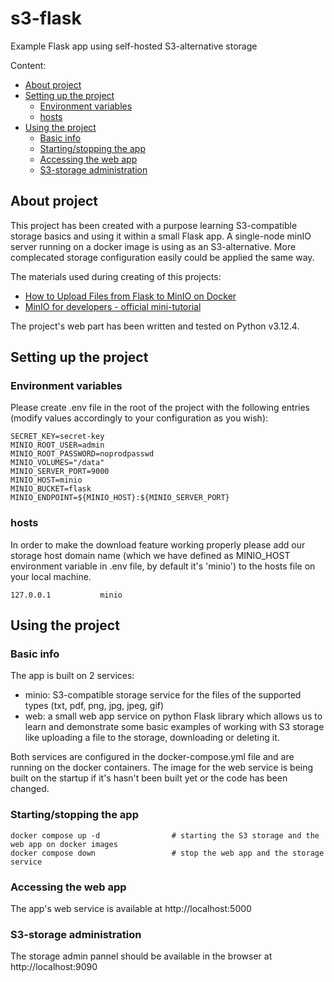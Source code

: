 # s3-flask
Example Flask app using self-hosted S3-alternative storage

Content:
- [About project](#about-project)
- [Setting up the project](#setting-up-the-project)
  - [Environment variables](#environment-variables)
  - [hosts](#hosts)
- [Using the project](#using-the-project)
  - [Basic info](#basic-info)
  - [Starting/stopping the app](#startingstopping-the-app)
  - [Accessing the web app](#accessing-the-web-app)
  - [S3-storage administration](#s3-storage-administration)


## About project

This project has been created with a purpose learning S3-compatible storage basics and using it within a small Flask app.
A single-node minIO server running on a docker image is using as an S3-alternative. More complecated storage configuration easily could be applied the same way.

The materials used during creating of this projects:
- [How to Upload Files from Flask to MinIO on Docker](https://medium.com/data-engineering-indonesia/how-to-upload-files-from-flask-to-minio-on-docker-14aade73596f)
- [MinIO for developers - official mini-tutorial](https://youtube.com/playlist?list=PLFOIsHSSYIK37B3VtACkNksUw8_puUuAC&si=xsmtzyfDA3Q5cKMU)

The project's web part has been written and tested on Python v3.12.4.

## Setting up the project

### Environment variables

Please create .env file in the root of the project with the following entries (modify values accordingly to your configuration as you wish):
```
SECRET_KEY=secret-key
MINIO_ROOT_USER=admin
MINIO_ROOT_PASSWORD=noprodpasswd
MINIO_VOLUMES="/data"
MINIO_SERVER_PORT=9000
MINIO_HOST=minio
MINIO_BUCKET=flask
MINIO_ENDPOINT=${MINIO_HOST}:${MINIO_SERVER_PORT}
```

### hosts

In order to make the download feature working properly please add our storage host domain name (which we have defined as MINIO_HOST environment variable in .env file, by default it's 'minio') to the hosts file on your local machine.
```
127.0.0.1			minio
```

## Using the project

### Basic info

The app is built on 2 services:
- minio: S3-compatible storage service for the files of the supported types (txt, pdf, png, jpg, jpeg, gif)
- web: a small web app service on python Flask library which allows us to learn and demonstrate some basic examples of working with S3 storage like uploading a file to the storage, downloading or deleting it.

Both services are configured in the docker-compose.yml file and are running on the docker containers. The image for the web service is being built on the startup if it's hasn't been built yet or the code has been changed.

### Starting/stopping the app

```
docker compose up -d                # starting the S3 storage and the web app on docker images
docker compose down                 # stop the web app and the storage service
```

### Accessing the web app

The app's web service is available at http://localhost:5000

### S3-storage administration

The storage admin pannel should be available in the browser at http://localhost:9090
